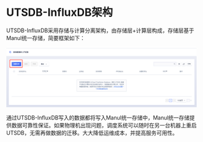 # UTSDB-InfluxDB架构

UTSDB-InfluxDB采用存储与计算分离架构，由存储层+计算层构成，存储层基于Manul统一存储，简要框架如下：

![image](/images/influxdb01.png)

通过UTSDB-InfluxDB写入的数据都将写入Manul统一存储中，Manul统一存储提供数据可靠性保证。如果物理机出现问题，调度系统可以随时在另一台机器上重启UTSDB，无需再做数据的迁移。大大降低运维成本，并提高服务可用性。
